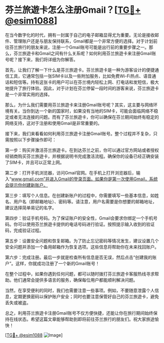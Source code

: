# 芬兰旅遊卡怎么注册Gmail？[[TG💪+ @esim1088](https://t.me/s/esim1088)]

在当今数字化的时代，拥有一封属于自己的电子邮箱显得尤为重要。无论是接收邮件、管理账户还是与朋友保持联系，Gmail都是一个非常方便的选择。对于计划前往芬兰旅行的朋友来说，注册一个Gmail账号可能是出行前的重要步骤之一。那么，芬兰旅遊卡和Gmail之间有什么关系呢？如何利用芬兰旅遊卡来注册Gmail账号呢？接下来，我们将详细为你解答。

首先，让我们了解一下什么是芬兰旅遊卡。芬兰旅遊卡是一种为游客设计的便捷通信工具，它通常包括一张SIM卡以及一些附加服务，比如免费Wi-Fi热点、语音通话和短信等。持有这张卡的用户可以在芬兰境内轻松上网、打电话和发短信，极大地提升了旅行体验。因此，对于计划在芬兰停留一段时间的游客来说，芬兰旅遊卡是一个非常实用的选择。

那么，为什么我们需要用芬兰旅遊卡来注册Gmail账号呢？其实，这主要与网络环境有关。当你到达一个新的国家时，如果没有当地的SIM卡，可能会面临网络不稳定或者无法连接的问题。而有了芬兰旅遊卡，你可以确保在芬兰期间始终有稳定的网络支持，这对于注册和使用Gmail是非常重要的。

接下来，我们来看看如何利用芬兰旅遊卡注册Gmail账号。整个过程并不复杂，只需按照以下步骤操作即可：

第一步：购买并激活芬兰旅遊卡。在到达芬兰之前，你可以通过官方网站或者授权经销商购买芬兰旅遊卡，并根据说明书完成激活流程。确保你的设备已经正确安装了SIM卡，并且可以正常上网。

第二步：打开手机浏览器，访问Gmail官网。在手机上打开浏览器后，输入“www.gmail.com”并进入Gmail的登录页面。如果你是第一次使用Gmail，系统会提示你创建新账户。

第三步：填写个人信息。在创建新账户的过程中，你需要填写一些基本信息，如姓名、用户名（即邮箱地址）、密码等。请注意，用户名需要是你想要的邮箱地址，建议选择简单易记的名字。

第四步：验证手机号码。为了保证账户的安全性，Gmail会要求你绑定一个手机号码。你可以使用芬兰旅遊卡提供的电话号码进行验证。按照提示输入收到的验证码，完成验证过程。

第五步：设置安全问题和恢复邮箱。为了防止忘记密码等情况发生，建议设置几个安全问题并添加一个备用邮箱作为恢复选项。这些信息将帮助你在未来找回账户。

第六步：完成注册。最后一步就是检查所有信息是否无误，然后点击“创建我的账户”。这样，你就成功注册了一个新的Gmail账号！

在整个过程中，如果你遇到任何问题，都可以随时拨打芬兰旅遊卡客服热线寻求帮助。他们通常会提供多语言的服务，确保每位用户都能顺利解决问题。

当然，在享受便利的同时，我们也需要注意一些事项。例如，不要随意泄露个人信息，定期更换密码以保护账户安全；同时也要注意保管好自己的芬兰旅遊卡，避免丢失或被盗。

总之，利用芬兰旅遊卡注册Gmail账号不仅方便快捷，还能让你在旅行期间始终保持在线状态。希望这篇文章能够帮助到即将前往芬兰旅行的朋友们。祝大家旅途愉快！

[[TG💪+ @esim1088](https://t.me/s/esim1088) ![Image](https://i.postimg.cc/4NQfJmqS/Snipaste-2025-05-13-00-14-12.png)]